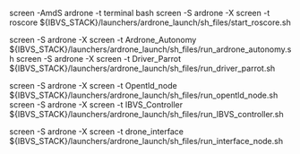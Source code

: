 screen -AmdS ardrone -t terminal bash
screen -S    ardrone -X screen -t roscore              ${IBVS_STACK}/launchers/ardrone_launch/sh_files/start_roscore.sh


screen -S    ardrone -X screen -t Ardrone_Autonomy     ${IBVS_STACK}/launchers/ardrone_launch/sh_files/run_ardrone_autonomy.sh
screen -S    ardrone -X screen -t Driver_Parrot        ${IBVS_STACK}/launchers/ardrone_launch/sh_files/run_driver_parrot.sh

screen -S    ardrone -X screen -t Opentld_node	       ${IBVS_STACK}/launchers/ardrone_launch/sh_files/run_opentld_node.sh
screen -S    ardrone -X screen -t IBVS_Controller      ${IBVS_STACK}/launchers/ardrone_launch/sh_files/run_IBVS_controller.sh

screen -S    ardrone -X screen -t drone_interface      ${IBVS_STACK}/launchers/ardrone_launch/sh_files/run_interface_node.sh
